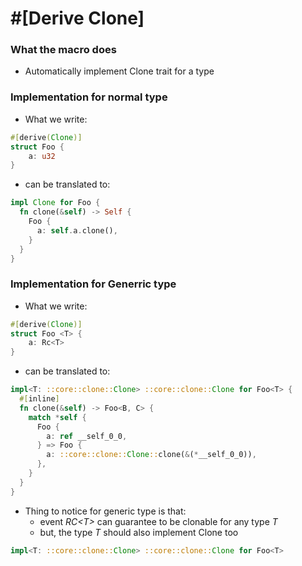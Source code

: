 # \#[Derive Clone]


### What the macro does

* Automatically implement Clone trait for a type


### Implementation for normal type


* What we write:
```rust
#[derive(Clone)]
struct Foo {
    a: u32
}

```

* can be translated to:

```rust
impl Clone for Foo {
  fn clone(&self) -> Self {
    Foo {
      a: self.a.clone(),
    }
  }
}
```

### Implementation for Generric type


* What we write:

```rust
#[derive(Clone)]
struct Foo <T> {
    a: Rc<T>
}

```

* can be translated to:

```rust
impl<T: ::core::clone::Clone> ::core::clone::Clone for Foo<T> {
  #[inline]
  fn clone(&self) -> Foo<B, C> {
    match *self {
      Foo {
        a: ref __self_0_0,
      } => Foo {
        a: ::core::clone::Clone::clone(&(*__self_0_0)),
      },
    }
  }
}
```


* Thing to notice for generic type is that:
    * event *RC\<T>* can guarantee to be clonable for any type *T*
    * but, the type *T* should also implement Clone too


```rust
impl<T: ::core::clone::Clone> ::core::clone::Clone for Foo<T>
```

